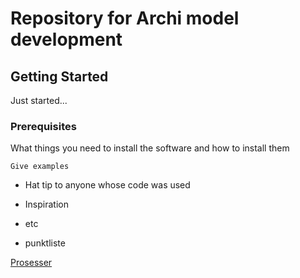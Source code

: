 # Repository for Archi model development
## Getting Started

Just started...

### Prerequisites

What things you need to install the software and how to install them

```
Give examples
```

* Hat tip to anyone whose code was used
* Inspiration
* etc

* punktliste

[Prosesser](Prosesser_lorenskog_kommune.PNG)
